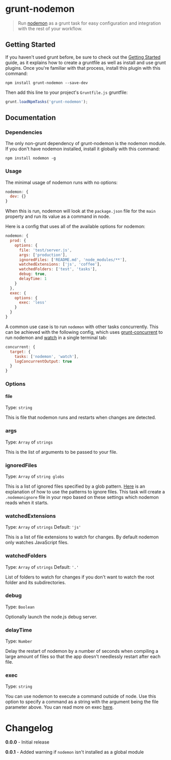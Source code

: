 # grunt-nodemon

> Run [nodemon](https://github.com/remy/nodemon) as a grunt task for easy configuration and integration with the rest of your workflow.

## Getting Started
If you haven't used grunt before, be sure to check out the [Getting Started](http://gruntjs.com/getting-started) guide, as it explains how to create a gruntfile as well as install and use grunt plugins. Once you're familiar with that process, install this plugin with this command:
```shell
npm install grunt-nodemon --save-dev
```

Then add this line to your project's `Gruntfile.js` gruntfile:

```javascript
grunt.loadNpmTasks('grunt-nodemon');
```

## Documentation

### Dependencies
The only non-grunt dependency of grunt-nodemon is the nodemon module. If you don't have nodemon installed, install it globally with this command:

```shell
npm install nodemon -g
```

### Usage
The minimal usage of nodemon runs with no options:
```js
nodemon: {
  dev: {}
}
```
When this is run, nodemon will look at the `package.json` file for the `main` property and run its value as a command in node.

Here is a config that uses all of the available options for nodemon:

```js
nodemon: {
  prod: {
    options: {
      file: 'test/server.js',
      args: ['production'],
      ignoredFiles: ['README.md', 'node_modules/**'],
      watchedExtensions: ['js', 'coffee'],
      watchedFolders: ['test', 'tasks'],
      debug: true,
      delayTime: 1
    }
  },
  exec: {
    options: {
      exec: 'less'
    }
  }
}
```

A common use case is to run `nodemon` with other tasks concurrently. This can be achieved with the following config, which uses [grunt-concurrent](https://github.com/sindresorhus/grunt-concurrent) to run nodemon and [watch](https://github.com/gruntjs/grunt-contrib-watch) in a single terminal tab: 
```js
concurrent: {
  target: {
    tasks: ['nodemon', 'watch'],
    logConcurrentOutput: true
  }
}
```
### Options

#### file
Type: `string`

This is file that nodemon runs and restarts when changes are detected.

### args
Type: `Array` of `strings`

This is the list of arguments to be passed to your file.

### ignoredFiles
Type: `Array` of `string globs`

This is a list of ignored files specified by a glob pattern. [Here](https://github.com/remy/nodemon#ignoring-files) is an explanation of how to use the patterns to ignore files. This task will create a `.nodemonignore` file in your repo based on these settings which nodemon reads when it starts.

### watchedExtensions
Type: `Array` of `strings` Default: `'js'`

This is a list of file extensions to watch for changes. By default nodemon only watches JavaScript files.

### watchedFolders
Type: `Array` of `strings` Default: `'.'`

List of folders to watch for changes if you don't want to watch the root folder and its subdirectories.

### debug
Type: `Boolean`

Optionally launch the node.js debug server.

### delayTime
Type: `Number`

Delay the restart of nodemon by a number of seconds when compiling a large amount of files so that the app doesn't needlessly restart after each file.

### exec
Type: `string`

You can use nodemon to execute a command outside of node. Use this option to specify a command as a string with the argument being the file parameter above. You can read more on exec [here](https://github.com/remy/nodemon#running-non-node-scripts).

# Changelog

**0.0.0** - Initial release

**0.0.1** - Added warning if `nodemon` isn't installed as a global module
